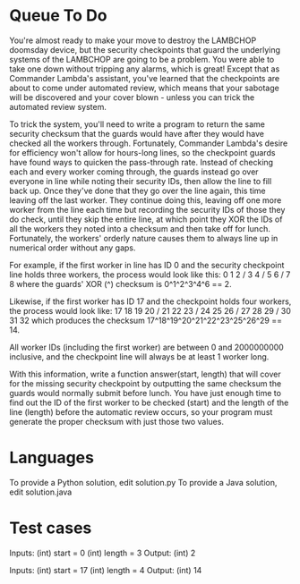 Queue To Do
===========

You're almost ready to make your move to destroy the LAMBCHOP doomsday device, 
but the security checkpoints that guard the underlying systems of the LAMBCHOP are 
going to be a problem. You were able to take one down without tripping any alarms, 
which is great! Except that as Commander Lambda's assistant, you've 
learned that the checkpoints are about to come under automated review, which means 
that your sabotage will be discovered and your cover blown - unless you can trick 
the automated review system.

To trick the system, you'll need to write a program to return the same 
security checksum that the guards would have after they would have checked all the 
workers through. Fortunately, Commander Lambda's desire for efficiency 
won't allow for hours-long lines, so the checkpoint guards have found ways to 
quicken the pass-through rate. Instead of checking each and every worker coming 
through, the guards instead go over everyone in line while noting their security 
IDs, then allow the line to fill back up. Once they've done that they go over 
the line again, this time leaving off the last worker. They continue doing this, 
leaving off one more worker from the line each time but recording the security IDs 
of those they do check, until they skip the entire line, at which point they XOR 
the IDs of all the workers they noted into a checksum and then take off for lunch. 
Fortunately, the workers' orderly nature causes them to always line up in 
numerical order without any gaps.

For example, if the first worker in line has ID 0 and the security checkpoint line 
holds three workers, the process would look like this:
0 1 2 /
3 4 / 5
6 / 7 8
where the guards' XOR (^) checksum is 0^1^2^3^4^6 == 2.

Likewise, if the first worker has ID 17 and the checkpoint holds four workers, the 
process would look like:
17 18 19 20 /
21 22 23 / 24
25 26 / 27 28
29 / 30 31 32
which produces the checksum 17^18^19^20^21^22^23^25^26^29 == 14.

All worker IDs (including the first worker) are between 0 and 2000000000 
inclusive, and the checkpoint line will always be at least 1 worker long.

With this information, write a function answer(start, length) that will cover for 
the missing security checkpoint by outputting the same checksum the guards would 
normally submit before lunch. You have just enough time to find out the ID of the 
first worker to be checked (start) and the length of the line (length) before the 
automatic review occurs, so your program must generate the proper checksum with 
just those two values.

Languages
=========

To provide a Python solution, edit solution.py
To provide a Java solution, edit solution.java

Test cases
==========

Inputs:
    (int) start = 0
    (int) length = 3
Output:
    (int) 2

Inputs:
    (int) start = 17
    (int) length = 4
Output:
    (int) 14
